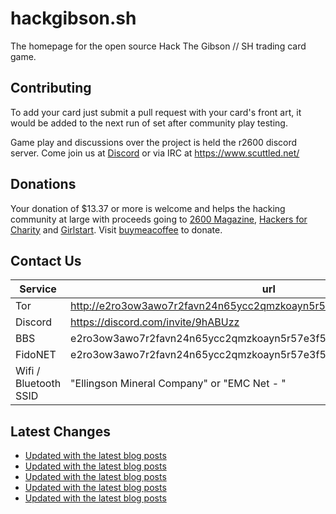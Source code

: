 # hackgibson.sh
The homepage for the open source Hack The Gibson // SH trading card game.


## Contributing

To add your card just submit a pull request with your card's front art, it would be added to the next run of set after community play testing.

Game play and discussions over the project is held the r2600 discord server. Come join us at [Discord](https://discord.com/invite/9hABUzz) or via IRC at https://www.scuttled.net/


## Donations

Your donation of $13.37 or more is welcome and helps the hacking community at large with proceeds going to [2600 Magazine](https://2600.com/), [Hackers for Charity](https://hackersforcharity.org) and [Girlstart](https://girlstart.org).  Visit [buymeacoffee](https://www.buymeacoffee.com/hackgibson.sh) to donate.


## Contact Us

Service | url
-|-
Tor | http://e2ro3ow3awo7r2favn24n65ycc2qmzkoayn5r57e3f56nvjwdcgg32ad.onion
Discord | https://discord.com/invite/9hABUzz
BBS | e2ro3ow3awo7r2favn24n65ycc2qmzkoayn5r57e3f56nvjwdcgg32ad.onion:23
FidoNET | e2ro3ow3awo7r2favn24n65ycc2qmzkoayn5r57e3f56nvjwdcgg32ad.onion:24554
Wifi / Bluetooth SSID | "Ellingson Mineral Company" or "EMC Net - <fidonet address>"

## Latest Changes
<!-- BLOG-POST-LIST:START -->
- [Updated with the latest blog posts](https://github.com/DFW2600/hackgibson.sh/commit/2fd0bc126284ac8bb6e6bd6f92a6fe9a91b61507)
- [Updated with the latest blog posts](https://github.com/DFW2600/hackgibson.sh/commit/0c682ed65162e63593c6c36f2ff08a831bc1fe8a)
- [Updated with the latest blog posts](https://github.com/DFW2600/hackgibson.sh/commit/0cf9de20e9e4dd6b37ca1dcfd86b70cb7060ee8e)
- [Updated with the latest blog posts](https://github.com/DFW2600/hackgibson.sh/commit/221a0525a14f5b9cb716f9b83244615ced5050fb)
- [Updated with the latest blog posts](https://github.com/DFW2600/hackgibson.sh/commit/7a62386269d378af8ba4f06d57842e050ccf897b)
<!-- BLOG-POST-LIST:END -->

